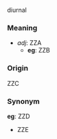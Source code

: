 diurnal
### Meaning
+ _adj_: ZZA
	+ __eg__: ZZB

### Origin

ZZC

### Synonym

__eg__: ZZD

+ ZZE


